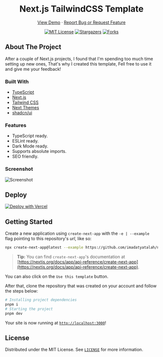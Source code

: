 <h1 align="center">Next.js TailwindCSS Template</h1>

<div align="center">

<a href="https://template.imadatyat.me">View Demo</a>
·
<a href="https://github.com/imadatyatalah/next.js-template/issues">Report Bug or Request Feature</a>

</div>

<div align="center">

[![MIT License](https://img.shields.io/github/license/imadatyatalah/next.js-template?color=blue&style=for-the-badge)](https://github.com/imadatyatalah/next.js-template/blob/main/LICENSE)
[![Stargazers](https://img.shields.io/github/stars/imadatyatalah/next.js-template?style=for-the-badge)](https://github.com/imadatyatalah/next.js-template/stargazers)
[![Forks](https://img.shields.io/github/forks/imadatyatalah/next.js-template?style=for-the-badge)](https://github.com/imadatyatalah/next.js-template/network/members)

</div>

## About The Project

After a couple of Next.js projects, I found that I'm spending too much time setting up new ones, That's why I created this template, Fell free to use it and give me your feedback!

### Built With

- [TypeScript](https://www.typescriptlang.org)
- [Next.js](https://nextjs.org)
- [Tailwind CSS](https://tailwindcss.com)
- [Next Themes](https://github.com/pacocoursey/next-themes)
- [shadcn/ui](https://ui.shadcn.com)

### Features

- TypeScript ready.
- ESLint ready.
- Dark Mode ready.
- Supports absolute imports.
- SEO friendly.

### Screenshot

![Screenshot](./screenshot.png)

## Deploy

[![Deploy with Vercel](https://vercel.com/button)](https://vercel.com/new/clone?repository-url=https%3A%2F%2Fgithub.com%2Fimadatyatalah%2Fnext.js-template)

## Getting Started

Create a new application using `create-next-app` with the `-e | --example` flag pointing to this repository's _url_, like so:

```bash
npx create-next-app@latest --example https://github.com/imadatyatalah/next.js-template
```

> **Tip:** You can find `create-next-app`'s documentation at [https://nextjs.org/docs/app/api-reference/create-next-app](https://nextjs.org/docs/app/api-reference/create-next-app).

You can also click on the `Use this template` button.

After that, clone the repository that was created on your account and follow the steps below:

```bash
# Installing project dependencies
pnpm i
# Starting the project
pnpm dev
```

Your site is now running at [`http://localhost:3000`](http://localhost:3000)!

## License

Distributed under the MIT License. See [`LICENSE`](https://github.com/imadatyatalah/next.js-template/blob/main/LICENSE) for more information.
